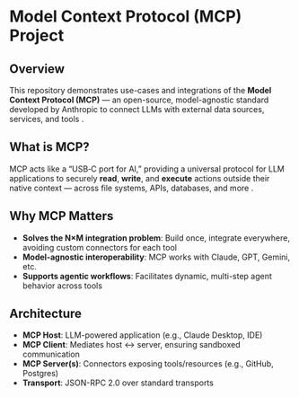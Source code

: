 # Model Context Protocol (MCP) Project 

##  Overview

This repository demonstrates use-cases and integrations of the **Model Context Protocol (MCP)** — an open-source, model-agnostic standard developed by Anthropic to connect LLMs with external data sources, services, and tools . 

##  What is MCP?

MCP acts like a “USB‑C port for AI,” providing a universal protocol for LLM applications to securely **read**, **write**, and **execute** actions outside their native context — across file systems, APIs, databases, and more .

##  Why MCP Matters

- **Solves the N×M integration problem**: Build once, integrate everywhere, avoiding custom connectors for each tool  
- **Model-agnostic interoperability**: MCP works with Claude, GPT, Gemini, etc.   
- **Supports agentic workflows**: Facilitates dynamic, multi-step agent behavior across tools

##  Architecture

- **MCP Host**: LLM-powered application (e.g., Claude Desktop, IDE)
- **MCP Client**: Mediates host ↔ server, ensuring sandboxed communication
- **MCP Server(s)**: Connectors exposing tools/resources (e.g., GitHub, Postgres)  
- **Transport**: JSON-RPC 2.0 over standard transports 

